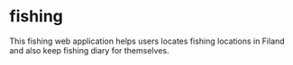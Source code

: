 # fishing

<p>This fishing web application helps users locates fishing locations in Filand and also keep fishing diary for themselves.</p>
